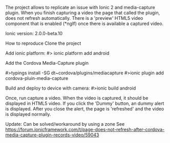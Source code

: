 The project allows to replicate an issue with Ionic 2 and media-capture plugin.
When you finish capturing a video the page that called the plugin, does not refresh automatically.
There is a 'preview' HTML5 video component that is enabled (*ngIf) once there is available a captured video.

Ionic version: 2.0.0-beta.10

How to reproduce
Clone the project

Add ionic platform:
#> ionic platform add android

Add the Cordova Media-Capture plugin

#>typings install -SG dt~cordova/plugins/mediacapture
#>ionic plugin add cordova-pluin-media-capture

Build and deploy to device with camera:
#>ionic build android

Once, run capture a video.
When the video is captured, it should be displayed in HTML5 video.
If you click the 'Dummy' button, an dummy alert is displayed. After you close the alert, the page is 'refreshed' and the video is displayed normally.


Update: Can be solved/workaround by using a zone
See https://forum.ionicframework.com/t/page-does-not-refresh-after-cordova-media-capture-plugin-records-video/59043

